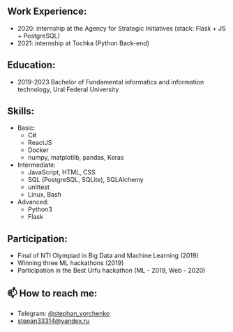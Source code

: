 ## Work Experience:
  - 2020: internship at the Agency for Strategic Initiatives (stack: Flask + JS + PostgreSQL)
  - 2021: internship at Tochka (Python Back-end)

## Education:
 - 2019-2023 Bachelor of Fundamental informatics and information technology, Ural Federal University
 
## Skills:
  - Basic: 
      - C#
      - ReactJS
      - Docker
      - numpy, matplotlib, pandas, Keras
  - Intermediate: 
      - JavaScript, HTML, CSS
      - SQL (PostgreSQL, SQLite), SQLAlchemy
      - unittest
      - Linux, Bash
  - Advanced:
      - Python3
      - Flask
  
## Participation:
  - Final of NTI Olympiad in Big Data and Machine Learning (2019)
  - Winning three ML hackathons (2019)
  - Participation in the Best Urfu hackathon (ML - 2019, Web - 2020)
      
## 📫 How to reach me:
  - Telegram: [ @stephan_yorchenko ](https://t.me/stephan_yorchenko)
  - stepan33314@yandex.ru
  <!--
  - HH: [ Юрченко  Степан ](https://ekaterinburg.hh.ru/resume/c5dd9cd5ff082b424c0039ed1f5a6438675548#key-skills) -->
